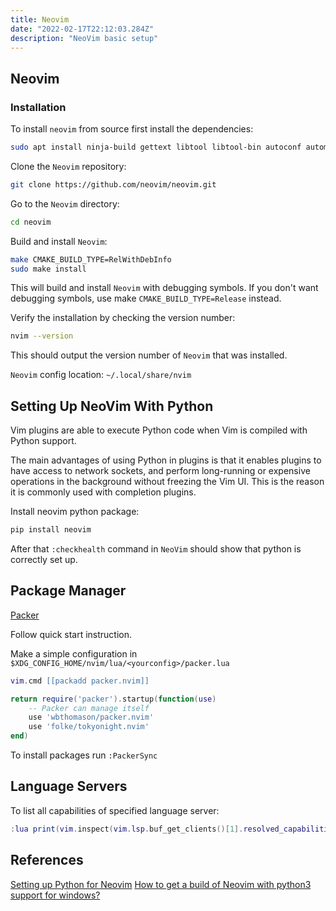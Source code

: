 ```yaml
---
title: Neovim
date: "2022-02-17T22:12:03.284Z"
description: "NeoVim basic setup"
---
```



## Neovim

### Installation

To install `neovim` from source first install the dependencies:

```bash
sudo apt install ninja-build gettext libtool libtool-bin autoconf automake cmake g++ pkg-config unzip
```

Clone the `Neovim` repository:

```bash
git clone https://github.com/neovim/neovim.git
```

Go to the `Neovim` directory:

```bash
cd neovim
```

Build and install `Neovim`:

```bash
make CMAKE_BUILD_TYPE=RelWithDebInfo
sudo make install
```

This will build and install `Neovim` with debugging symbols. If you don't want debugging symbols, use make 
`CMAKE_BUILD_TYPE=Release` instead.

Verify the installation by checking the version number:

```bash
nvim --version
```

This should output the version number of `Neovim` that was installed.


`Neovim` config location: `~/.local/share/nvim`

## Setting Up NeoVim With Python

Vim plugins are able to execute Python code when Vim is compiled with Python support.

The main advantages of using Python in plugins is that it enables plugins to have access to network sockets, and perform long-running or expensive operations in the background without freezing the Vim UI. This is the reason it is commonly used with completion plugins.

Install neovim python package:

```bash
pip install neovim
```

After that `:checkhealth` command in `NeoVim` should show that python is correctly set up.

## Package Manager

[Packer](https://github.com/wbthomason/packer.nvim)

Follow quick start instruction.

Make a simple configuration in `$XDG_CONFIG_HOME/nvim/lua/<yourconfig>/packer.lua`

```lua
vim.cmd [[packadd packer.nvim]]

return require('packer').startup(function(use)
    -- Packer can manage itself
    use 'wbthomason/packer.nvim'
    use 'folke/tokyonight.nvim'
end)
```

To install packages run `:PackerSync`

## Language Servers

To list all capabilities of specified language server:

```lua
:lua print(vim.inspect(vim.lsp.buf_get_clients()[1].resolved_capabilities))
```



## References

[Setting up Python for Neovim](https://github.com/deoplete-plugins/deoplete-jedi/wiki/Setting-up-Python-for-Neovim)
[How to get a build of Neovim with python3 support for windows?](https://stackoverflow.com/questions/40900829/how-to-get-a-build-of-neovim-with-python3-support-for-windows)

